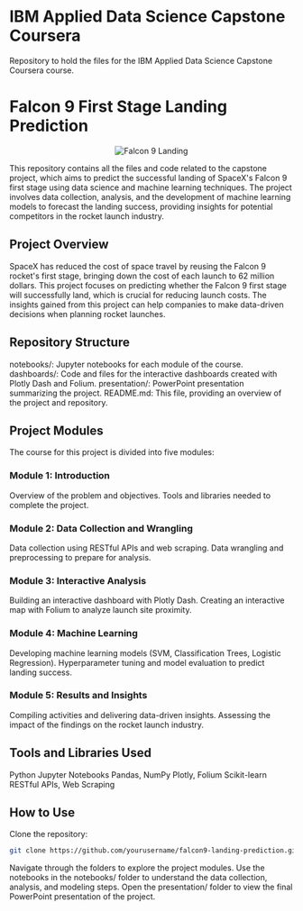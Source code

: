 # IBM Applied Data Science Capstone Coursera
Repository to hold the files for the IBM Applied Data Science Capstone Coursera course.

# Falcon 9 First Stage Landing Prediction
<p align="center">
  <img src="https://cf-courses-data.s3.us.cloud-object-storage.appdomain.cloud/IBMDeveloperSkillsNetwork-DS0701EN-SkillsNetwork/lab_v2/images/landing_1.gif" alt="Falcon 9 Landing">
</p>

This repository contains all the files and code related to the capstone project, which aims to predict the successful landing of SpaceX's Falcon 9 first stage using data science and machine learning techniques. The project involves data collection, analysis, and the development of machine learning models to forecast the landing success, providing insights for potential competitors in the rocket launch industry.

## Project Overview
SpaceX has reduced the cost of space travel by reusing the Falcon 9 rocket's first stage, bringing down the cost of each launch to 62 million dollars. This project focuses on predicting whether the Falcon 9 first stage will successfully land, which is crucial for reducing launch costs. The insights gained from this project can help companies to make data-driven decisions when planning rocket launches.

## Repository Structure
notebooks/: Jupyter notebooks for each module of the course.
dashboards/: Code and files for the interactive dashboards created with Plotly Dash and Folium.
presentation/: PowerPoint presentation summarizing the project.
README.md: This file, providing an overview of the project and repository.

## Project Modules
The course for this project is divided into five modules:

### Module 1: Introduction
Overview of the problem and objectives.
Tools and libraries needed to complete the project.

### Module 2: Data Collection and Wrangling
Data collection using RESTful APIs and web scraping.
Data wrangling and preprocessing to prepare for analysis.

### Module 3: Interactive Analysis
Building an interactive dashboard with Plotly Dash.
Creating an interactive map with Folium to analyze launch site proximity.

### Module 4: Machine Learning
Developing machine learning models (SVM, Classification Trees, Logistic Regression).
Hyperparameter tuning and model evaluation to predict landing success.

### Module 5: Results and Insights
Compiling activities and delivering data-driven insights.
Assessing the impact of the findings on the rocket launch industry.

## Tools and Libraries Used
Python
Jupyter Notebooks
Pandas, NumPy
Plotly, Folium
Scikit-learn
RESTful APIs, Web Scraping

## How to Use
Clone the repository:
```bash
git clone https://github.com/yourusername/falcon9-landing-prediction.git
```
Navigate through the folders to explore the project modules.
Use the notebooks in the notebooks/ folder to understand the data collection, analysis, and modeling steps.
Open the presentation/ folder to view the final PowerPoint presentation of the project.
